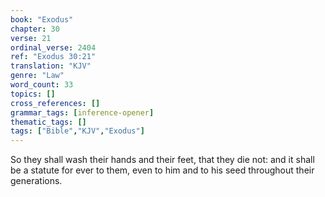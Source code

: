 ```yaml
---
book: "Exodus"
chapter: 30
verse: 21
ordinal_verse: 2404
ref: "Exodus 30:21"
translation: "KJV"
genre: "Law"
word_count: 33
topics: []
cross_references: []
grammar_tags: [inference-opener]
thematic_tags: []
tags: ["Bible","KJV","Exodus"]
---
```

So they shall wash their hands and their feet, that they die not: and it shall be a statute for ever to them, even to him and to his seed throughout their generations.
